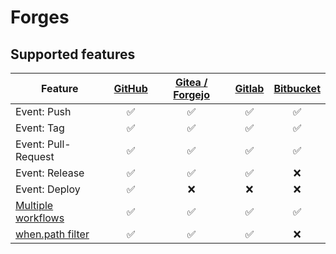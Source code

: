 # Forges

## Supported features

| Feature                                                       | [GitHub](20-github.md) | [Gitea / Forgejo](30-gitea.md) | [Gitlab](40-gitlab.md) | [Bitbucket](50-bitbucket.md) |
| ------------------------------------------------------------- | :--------------------: | :----------------------------: | :--------------------: | :--------------------------: |
| Event: Push                                                   |   :white_check_mark:   |       :white_check_mark:       |   :white_check_mark:   |      :white_check_mark:      |
| Event: Tag                                                    |   :white_check_mark:   |       :white_check_mark:       |   :white_check_mark:   |      :white_check_mark:      |
| Event: Pull-Request                                           |   :white_check_mark:   |       :white_check_mark:       |   :white_check_mark:   |      :white_check_mark:      |
| Event: Release                                                |   :white_check_mark:   |       :white_check_mark:       |   :white_check_mark:   |             :x:              |
| Event: Deploy                                                 |   :white_check_mark:   |              :x:               |          :x:           |             :x:              |
| [Multiple workflows](../../20-usage/25-workflows.md)          |   :white_check_mark:   |       :white_check_mark:       |   :white_check_mark:   |      :white_check_mark:      |
| [when.path filter](../../20-usage/20-workflow-syntax.md#path) |   :white_check_mark:   |       :white_check_mark:       |   :white_check_mark:   |             :x:              |
